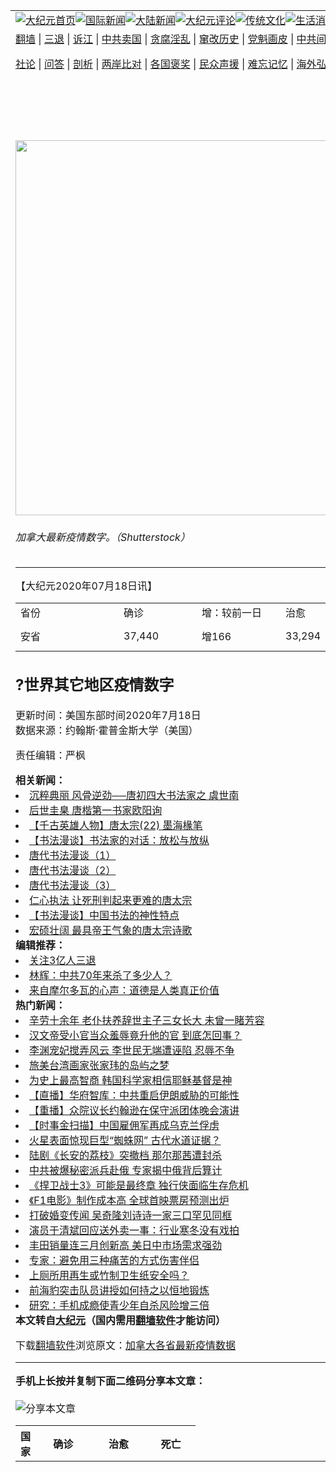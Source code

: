 <a name="1" id="1" target="_blank"></a><span id="1"></span>
<table align=center border="0"><tr><td colspan="2" VALIGN=TOP><a href="https://github.com/1992513/djy/blob/master/gb/nf1351518.md#1"><img src="https://raw.githubusercontent.com/1992513/www/master/t/djy/1.jpg" title="大纪元首页" alt="大纪元首页"></a><a href="https://github.com/1992513/djy/blob/master/gb/n24hr.md#1"><img src="https://raw.githubusercontent.com/1992513/www/master/t/djy/3.jpg" title="国际新闻" alt="国际新闻"></a><a href="https://github.com/1992513/djy/blob/master/gb/nsc413.md#1"><img src="https://raw.githubusercontent.com/1992513/www/master/t/djy/4.jpg" title="大陆新闻" alt="大陆新闻"></a><a href="https://github.com/1992513/djy/blob/master/gb/news392.md#1"><img src="https://raw.githubusercontent.com/1992513/www/master/t/djy/5.jpg" title="大纪元评论" alt="大纪元评论"></a><a href="https://github.com/1992513/djy/blob/master/gb/news2007.md#1"><img src="https://raw.githubusercontent.com/1992513/www/master/t/djy/6.jpg" title="传统文化" alt="传统文化"></a><a href="https://github.com/1992513/djy/blob/master/gb/news2008.md#1"><img src="https://raw.githubusercontent.com/1992513/www/master/t/djy/7.jpg" title="生活消费" alt="生活消费"></a><a href="https://github.com/1992513/djy/blob/master/gb/ncyule.md#1"><img src="https://raw.githubusercontent.com/1992513/www/master/t/djy/8.jpg" title="娱乐休闲" alt="娱乐休闲"></a><a href="https://github.com/1992513/djy/blob/master/gb/nsc1002.md#1"><img src="https://raw.githubusercontent.com/1992513/www/master/t/djy/9.jpg" title="健康" alt="健康"></a><a href="https://github.com/1992513/djy/blob/master/gb/nf6092.md#1"><img src="https://raw.githubusercontent.com/1992513/www/master/t/djy/10a.jpg" title="独家" alt="独家"></a><a href="https://github.com/1992513/djy/blob/master/gb/nf4514.md#1"><img src="https://raw.githubusercontent.com/1992513/www/master/t/djy/12a.jpg" title="头条要闻" alt="头条要闻"></a></td></tr>
<tr><td colspan="2" VALIGN=TOP><a target="_blank" href="https://github.com/1992513/www/blob/master/README.md?zsrh#1">翻墙</a> | <a target="_blank" href="https://github.com/1992513/djy/blob/master/gb/nf5657.md#1">三退</a> | <a target="_blank" href="https://github.com/1992513/djy/blob/master/gb/nf6124.md#1">诉江</a> | <a target="_blank" href="https://github.com/1992513/djy/blob/master/gb/nf1176117.md#1">中共卖国</a> | <a target="_blank" href="https://github.com/1992513/djy/blob/master/gb/nf5773.md#1">贪腐淫乱</a> | <a target="_blank" href="https://github.com/1992513/djy/blob/master/gb/nf1176115.md#1">窜改历史</a> | <a target="_blank" href="https://github.com/1992513/djy/blob/master/gb/nf1176107.md#1">党魁画皮</a> | <a target="_blank" href="https://github.com/1992513/djy/blob/master/gb/nf1320400.md#1">中共间谍</a> | <a target="_blank" href="https://github.com/1992513/djy/blob/master/gb/nf1176114.md#1">破坏传统</a> | <a target="_blank" href="https://github.com/1992513/ntdtv/blob/master/gb/prog447_1.md#1">恶贯满盈</a> | <a target="_blank" href="https://github.com/1992513/djy/blob/master/gb/ncid278.md#1">人权</a> | <a target="_blank" href="https://github.com/1992513/djy/blob/master/gb/nf1176111.md#1">迫害</a> | <a target="_blank" href="https://gitlab.com/szzdlab/mh-qikan/blob/master/README.md#1">期刊</a> | <a target="_blank" href="https://github.com/1992513/djy/blob/master/gb/nf5562.md#1">伪火</a></p><p><a target="_blank" href="https://github.com/1992513/djy/blob/master/gb/9p.md#1">社论</a> | <a target="_blank" href="https://github.com/1992513/djy/blob/master/gb/nf4378.md#1">问答</a> | <a target="_blank" href="https://github.com/1992513/djy/blob/master/gb/nf5792.md#1">剖析</a> | <a target="_blank" href="https://github.com/1992513/djy/blob/master/gb/nf5735.md#1">两岸比对</a> | <a target="_blank" href="https://github.com/1992513/djy/blob/master/gb/nf6119.md#1">各国褒奖</a> | <a target="_blank" href="https://github.com/1992513/djy/blob/master/gb/nf6120.md#1">民众声援</a> | <a target="_blank" href="https://github.com/1992513/djy/blob/master/gb/nf1188594.md#1">难忘记忆</a> | <a target="_blank" href="https://github.com/1992513/djy/blob/master/gb/nf3180.md#1">海外弘传</a> | <a target="_blank" href="https://github.com/1992513/djy/blob/master/gb/nf5410.md#1">万人上访</a> | <a target="_blank" href="https://github.com/1992513/www/blob/master/README.md?zsrh#1">平台首页</a> | <a target="_blank" href="https://github.com/1992513/djy/blob/master/gb/nf4386.md#1">支持</a> | <a target="_blank" href="https://github.com/1992513/djy/blob/master/gb/nf4389.md#1">真相</a> | <a target="_blank" href="https://github.com/1992513/djy/blob/master/gb/nf5790.md#1">圣缘</a> | <a target="_blank" href="https://github.com/1992513/djy/blob/master/gb/nf4786.md#1">神韵</a></td></tr>
<tr><td VALIGN=TOP width="626"><h2 align=center>加拿大各省最新疫情数据</h2>
<img width="600" src="https://i.epochtimes.com/assets/uploads/2020/05/22996835-1-600x400.jpg" />
<h6>加拿大最新疫情数字。（Shutterstock）
</h6>
<hr>
<p>【大纪元2020年07月18日讯】</p>
<div id="canada-data-summary">
<div class="top-data-container canada-total">
<div class="topdata-nbox">
<div class="sub-databox c1">
<table>
<tbody>
<tr>
<td width="149">省份</td>
<td width="109">确诊</td>
<td width="118">增：较前一日</td>
<td width="80">治愈</td>
<td width="79">死亡 +：增</td>
</tr>
<td width="149">安省</td>
<td width="109">37,440</td>
<td width="118">增166</td>
<td width="80">33,294</td>
<td width="79">2,748+2</td>
<td width="149">魁省</td>
<td width="109">57,300</td>
<td width="118">增158</td>
<td width="80">50,027</td>
<td width="79">5,654+7</td>
<td width="149">卑诗省</td>
<td width="109">3,198</td>
<td width="118"></td>
<td width="80">2,802</td>
<td width="79">189</td>
<td width="149">亚伯塔省</td>
<td width="109">9,219</td>
<td width="80">8,193</td>
<td width="79">167+2</td>
<td width="149">萨省</td>
<td width="109">941</td>
<td width="118">增5</td>
<td width="80">798</td>
<td width="79">15</td>
<td width="149">曼省</td>
<td width="109">337</td>
<td width="118">增1</td>
<td width="80">318</td>
<td width="79">7</td>
<td width="149">新斯科舍省</td>
<td width="109">1,067</td>
<td width="80">1,002</td>
<td width="79">63</td>
<td width="149">新布伦瑞克省</td>
<td width="109">168</td>
<td width="80">163</td>
<td width="79">2</td>
<td width="149">爱德华王子岛</td>
<td width="109">36</td>
<td width="80">27</td>
<td width="79">0</td>
<td width="149">纽芬兰拉布拉多</td>
<td width="109">262</td>
<td width="80">258</td>
<td width="79">3</td>
<td width="149">西北地区</td>
<td width="109">5</td>
<td width="80">5</td>
<td width="149">育空</td>
<td width="109">13</td>
<td width="80">11</td>
<td width="149">努纳武特</td>
<td width="109">0</td>
<td width="80">0</td>
<td width="149">其它（邮轮归国）</td>
<td width="80">13</td>
<td width="149">总数</td>
<td width="109">109,999</td>
<td width="118">增330</td>
<td width="80">96,911</td>
<td width="79">8,8448 +9</td>
</tbody>
</table>
</div>
<h2>?<span class="sub-date">世界其它地区疫情数字</span></h2>
<table class="table table-hover">
<thead>
<th scope="col">国家</th>
<th scope="col">确诊</th>
<th scope="col">治愈</th>
<th scope="col">死亡</th>
</thead>
<tbody data-role="body">
<th scope="row">美国</th>
<td>3812105</td>
<td>1759392</td>
<td>142644</td>
<th scope="row">巴西</th>
<td>2053174</td>
<td>1366775</td>
<td>78097</td>
<th scope="row">印度</th>
<td>1076747</td>
<td>678010</td>
<td>26828</td>
<th scope="row">俄罗斯</th>
<td>765437</td>
<td>546863</td>
<td>12247</td>
<th scope="row">南非</th>
<td>350879</td>
<td>182230</td>
<td>4948</td>
<th scope="row">秘鲁</th>
<td>345537</td>
<td>233982</td>
<td>12799</td>
<th scope="row">墨西哥</th>
<td>331298</td>
<td>208436</td>
<td>38310</td>
<th scope="row">智利</th>
<td>328846</td>
<td>299449</td>
<td>8445</td>
<th scope="row">西班牙</th>
<td>307335</td>
<td>196958</td>
<td>28420</td>
<th scope="row">英国</th>
<td>294066</td>
<td>1403</td>
<td>45273</td>
<th scope="row">伊朗</th>
<td>271606</td>
<td>235300</td>
<td>13979</td>
<th scope="row">巴基斯坦</th>
<td>261916</td>
<td>198509</td>
<td>5522</td>
<th scope="row">沙特阿拉伯</th>
<td>248416</td>
<td>194218</td>
<td>2447</td>
<th scope="row">意大利</th>
<td>243967</td>
<td>196483</td>
<td>35028</td>
<th scope="row">土耳其</th>
<td>218717</td>
<td>201013</td>
<td>5475</td>
<th scope="row">德国</th>
<td>202572</td>
<td>187500</td>
<td>9162</td>
<th scope="row">孟加拉国</th>
<td>202066</td>
<td>110098</td>
<td>2581</td>
<th scope="row">哥伦比亚</th>
<td>182140</td>
<td>80637</td>
<td>6288</td>
<th scope="row">法国</th>
<td>174674</td>
<td>79233</td>
<td>30152</td>
<th scope="row">阿根廷</th>
<td>119301</td>
<td>52607</td>
<td>2204</td>
<th scope="row">卡塔尔</th>
<td>106308</td>
<td>103023</td>
<td>154</td>
<th scope="row">伊拉克</th>
<td>90220</td>
<td>58492</td>
<td>3691</td>
<th scope="row">埃及</th>
<td>86474</td>
<td>27302</td>
<td>4188</td>
<th scope="row">印度尼西亚</th>
<td>84882</td>
<td>43268</td>
<td>4016</td>
<th scope="row">瑞典</th>
<td>77281</td>
<td>4971</td>
<td>5619</td>
<th scope="row">厄瓜多尔</th>
<td>72444</td>
<td>31404</td>
<td>5250</td>
<th scope="row">哈萨克斯坦</th>
<td>68703</td>
<td>40256</td>
<td>375</td>
<th scope="row">白俄罗斯</th>
<td>65953</td>
<td>57856</td>
<td>495</td>
<th scope="row">阿曼</th>
<td>65504</td>
<td>42772</td>
<td>308</td>
<th scope="row">菲律宾</th>
<td>65304</td>
<td>22067</td>
<td>1773</td>
<th scope="row">比利时</th>
<td>63499</td>
<td>17289</td>
<td>9800</td>
<th scope="row">科威特</th>
<td>58904</td>
<td>49020</td>
<td>407</td>
<th scope="row">乌克兰</th>
<td>58111</td>
<td>30525</td>
<td>1477</td>
<th scope="row">阿拉伯联合酋长国</th>
<td>56711</td>
<td>48917</td>
<td>338</td>
<th scope="row">玻利维亚</th>
<td>56102</td>
<td>17882</td>
<td>2049</td>
<th scope="row">荷兰</th>
<td>51581</td>
<td>322</td>
<td>6136</td>
<th scope="row">多米尼加</th>
<td>51519</td>
<td>24607</td>
<td>971</td>
<th scope="row">巴拿马</th>
<td>51408</td>
<td>26520</td>
<td>1038</td>
<th scope="row">以色列</th>
<td>49204</td>
<td>21302</td>
<td>400</td>
<th scope="row">葡萄牙</th>
<td>48390</td>
<td>33153</td>
<td>1684</td>
<th scope="row">新加坡</th>
<td>47655</td>
<td>43833</td>
<td>27</td>
<th scope="row">波兰</th>
<td>39746</td>
<td>29924</td>
<td>1618</td>
<th scope="row">罗马尼亚</th>
<td>36691</td>
<td>22488</td>
<td>2009</td>
<th scope="row">巴林</th>
<td>35473</td>
<td>31188</td>
<td>124</td>
<th scope="row">尼日利亚</th>
<td>35454</td>
<td>14633</td>
<td>772</td>
<th scope="row">阿富汗</th>
<td>35301</td>
<td>23273</td>
<td>1164</td>
<th scope="row">亚美尼亚</th>
<td>34462</td>
<td>23123</td>
<td>631</td>
<th scope="row">危地马拉</th>
<td>33809</td>
<td>4989</td>
<td>1443</td>
<th scope="row">瑞士</th>
<td>33492</td>
<td>29900</td>
<td>1969</td>
<th scope="row">洪都拉斯</th>
<td>31745</td>
<td>3565</td>
<td>857</td>
<th scope="row">阿塞拜疆</th>
<td>27133</td>
<td>18450</td>
<td>349</td>
<th scope="row">加纳</th>
<td>26572</td>
<td>22915</td>
<td>144</td>
<th scope="row">爱尔兰</th>
<td>25750</td>
<td>23364</td>
<td>1753</td>
<th scope="row">日本</th>
<td>24916</td>
<td>19366</td>
<td>986</td>
<th scope="row">阿尔及利亚</th>
<td>22549</td>
<td>15744</td>
<td>1068</td>
<th scope="row">摩尔多瓦</th>
<td>20794</td>
<td>14183</td>
<td>680</td>
<th scope="row">塞尔维亚</th>
<td>20498</td>
<td>14047</td>
<td>461</td>
<th scope="row">奥地利</th>
<td>19573</td>
<td>17501</td>
<td>711</td>
<th scope="row">尼泊尔</th>
<td>17502</td>
<td>11637</td>
<td>40</td>
<th scope="row">摩洛哥</th>
<td>17015</td>
<td>14620</td>
<td>269</td>
<th scope="row">喀麦隆</th>
<td>16157</td>
<td>13728</td>
<td>373</td>
<th scope="row">乌兹别克斯坦</th>
<td>16068</td>
<td>9003</td>
<td>83</td>
<th scope="row">科特迪瓦</th>
<td>13912</td>
<td>8000</td>
<td>91</td>
<th scope="row">捷克</th>
<td>13795</td>
<td>8725</td>
<td>358</td>
<th scope="row">韩国</th>
<td>13711</td>
<td>12519</td>
<td>294</td>
<th scope="row">丹麦</th>
<td>13173</td>
<td>12209</td>
<td>611</td>
<th scope="row">吉尔吉斯斯坦</th>
<td>13101</td>
<td>3821</td>
<td>173</td>
<th scope="row">肯尼亚</th>
<td>12750</td>
<td>4440</td>
<td>225</td>
<th scope="row">萨尔瓦多</th>
<td>11508</td>
<td>6560</td>
<td>324</td>
<th scope="row">澳大利亚</th>
<td>11441</td>
<td>8161</td>
<td>118</td>
<th scope="row">委内瑞拉</th>
<td>11191</td>
<td>3852</td>
<td>107</td>
<th scope="row">苏丹</th>
<td>10682</td>
<td>5637</td>
<td>673</td>
<th scope="row">哥斯达黎加</th>
<td>10551</td>
<td>2902</td>
<td>54</td>
<th scope="row">埃塞俄比亚</th>
<td>9147</td>
<td>2430</td>
<td>163</td>
<th scope="row">挪威</th>
<td>9028</td>
<td>8138</td>
<td>255</td>
<th scope="row">北马其顿</th>
<td>9026</td>
<td>4727</td>
<td>414</td>
<th scope="row">马来西亚</th>
<td>8764</td>
<td>8546</td>
<td>122</td>
<th scope="row">塞内加尔</th>
<td>8669</td>
<td>5859</td>
<th scope="row">保加利亚</th>
<td>8442</td>
<td>4033</td>
<td>297</td>
<th scope="row">刚果（金）</th>
<td>8324</td>
<td>4313</td>
<td>193</td>
<th scope="row">巴勒斯坦</th>
<td>8204</td>
<td>1596</td>
<td>59</td>
<th scope="row">波黑</th>
<td>3648</td>
<td>246</td>
<th scope="row">芬兰</th>
<td>7318</td>
<td>6880</td>
<td>328</td>
<th scope="row">海地</th>
<td>6975</td>
<td>3738</td>
<td>146</td>
<th scope="row">马达加斯加</th>
<td>6849</td>
<td>3339</td>
<td>55</td>
<th scope="row">塔吉克斯坦</th>
<td>6834</td>
<td>5529</td>
<td>57</td>
<th scope="row">法属圭亚那</th>
<td>6655</td>
<td>4272</td>
<td>37</td>
<th scope="row">几内亚</th>
<td>6430</td>
<td>5233</td>
<td>39</td>
<th scope="row">加蓬</th>
<td>6315</td>
<td>3865</td>
<td>46</td>
<th scope="row">毛里塔尼亚</th>
<td>5710</td>
<td>3153</td>
<td>151</td>
<th scope="row">卢森堡</th>
<td>5483</td>
<td>4333</td>
<td>111</td>
<th scope="row">吉布提</th>
<td>5003</td>
<td>4809</td>
<td>56</td>
<th scope="row">中非共和国</th>
<td>4485</td>
<td>1348</td>
<th scope="row">匈牙利</th>
<td>4315</td>
<td>3222</td>
<td>596</td>
<th scope="row">克罗地亚</th>
<td>4253</td>
<td>2929</td>
<td>120</td>
<th scope="row">阿尔巴尼亚</th>
<td>4008</td>
<td>2264</td>
<th scope="row">希腊</th>
<td>3983</td>
<td>1374</td>
<td>194</td>
<th scope="row">巴拉圭</th>
<td>3457</td>
<td>1481</td>
<td>28</td>
<th scope="row">泰国</th>
<td>3246</td>
<td>3096</td>
<td>58</td>
<th scope="row">尼加拉瓜</th>
<td>3147</td>
<td>2282</td>
<td>99</td>
<th scope="row">索马里</th>
<td>3106</td>
<td>1444</td>
<td>93</td>
<th scope="row">赤道几内亚</th>
<td>3071</td>
<td>842</td>
<td>51</td>
<th scope="row">赞比亚</th>
<td>2980</td>
<td>1462</td>
<th scope="row">马尔代夫</th>
<td>2930</td>
<td>2354</td>
<td>15</td>
<th scope="row">马拉维</th>
<td>2810</td>
<td>1111</td>
<th scope="row">马约特</th>
<td>2782</td>
<td>2591</td>
<th scope="row">黎巴嫩</th>
<td>2775</td>
<td>1485</td>
<th scope="row">斯里兰卡</th>
<td>2703</td>
<td>2023</td>
<td>11</td>
<th scope="row">刚果（布）</th>
<td>2633</td>
<td>626</td>
<td>49</td>
<th scope="row">马里</th>
<td>2472</td>
<td>1809</td>
<td>121</td>
<th scope="row">古巴</th>
<td>2445</td>
<td>2304</td>
<td>87</td>
<th scope="row">南苏丹</th>
<td>2191</td>
<td>1175</td>
<td>43</td>
<th scope="row">黑山</th>
<td>2072</td>
<td>378</td>
<td>30</td>
<th scope="row">爱沙尼亚</th>
<td>2021</td>
<td>1912</td>
<td>69</td>
<th scope="row">佛得角</th>
<td>2014</td>
<td>913</td>
<td>21</td>
<th scope="row">斯洛伐克</th>
<td>1976</td>
<td>1523</td>
<th scope="row">几内亚比绍</th>
<td>1949</td>
<td>803</td>
<td>26</td>
<th scope="row">斯洛文尼亚</th>
<td>1940</td>
<td>1568</td>
<th scope="row">冰岛</th>
<td>1922</td>
<td>1902</td>
<td>10</td>
<th scope="row">立陶宛</th>
<td>1915</td>
<td>1600</td>
<td>80</td>
<th scope="row">利比亚</th>
<td>1791</td>
<td>385</td>
<td>48</td>
<th scope="row">塞拉利昂</th>
<td>1688</td>
<td>1219</td>
<td>65</td>
<th scope="row">斯威士兰</th>
<td>1619</td>
<td>769</td>
<th scope="row">贝宁</th>
<td>1602</td>
<td>782</td>
<td>31</td>
<th scope="row">也门</th>
<td>1581</td>
<td>701</td>
<td>443</td>
<th scope="row">新西兰</th>
<td>1550</td>
<td>1506</td>
<td>22</td>
<th scope="row">卢旺达</th>
<td>811</td>
<td>4</td>
<th scope="row">莫桑比克</th>
<td>1435</td>
<td>408</td>
<th scope="row">津巴布韦</th>
<td>1420</td>
<td>438</td>
<td>24</td>
<th scope="row">突尼斯</th>
<td>1095</td>
<td>50</td>
<th scope="row">约旦</th>
<td>1214</td>
<td>1022</td>
<th scope="row">纳米比亚</th>
<td>1203</td>
<td>32</td>
<td>2</td>
<th scope="row">拉脱维亚</th>
<td>1189</td>
<th scope="row">尼日尔</th>
<td>1102</td>
<td>1013</td>
<th scope="row">利比里亚</th>
<td>1088</td>
<td>519</td>
<td>70</td>
<th scope="row">乌干达</th>
<td>1062</td>
<td>1023</td>
<td>0</td>
<th scope="row">布基纳法索</th>
<td>1047</td>
<td>887</td>
<td>53</td>
<th scope="row">乌拉圭</th>
<td>1037</td>
<td>917</td>
<th scope="row">塞浦路斯</th>
<td>845</td>
<td>19</td>
<th scope="row">格鲁吉亚</th>
<td>1018</td>
<td>895</td>
<th scope="row">苏里南</th>
<td>943</td>
<td>600</td>
<th scope="row">乍得</th>
<td>800</td>
<td>75</td>
<th scope="row">安道尔</th>
<td>880</td>
<td>52</td>
<th scope="row">牙买加</th>
<td>768</td>
<td>678</td>
<th scope="row">多哥</th>
<td>766</td>
<td>546</td>
<th scope="row">圣多美和普林西比</th>
<td>743</td>
<td>337</td>
<td>14</td>
<th scope="row">钻石公主号邮轮</th>
<td>712</td>
<td>651</td>
<td>13</td>
<th scope="row">圣马力诺</th>
<td>699</td>
<td>656</td>
<td>42</td>
<th scope="row">安哥拉</th>
<td>687</td>
<td>210</td>
<td>29</td>
<th scope="row">马耳他</th>
<td>675</td>
<td>662</td>
<td>9</td>
<th scope="row">留尼汪岛</th>
<td>624</td>
<td>472</td>
<td>3</td>
<th scope="row">海峡群岛</th>
<td>583</td>
<td>529</td>
<td>47</td>
<th scope="row">博茨瓦纳</th>
<td>522</td>
<td>1</td>
<th scope="row">坦桑尼亚</th>
<td>509</td>
<td>183</td>
<th scope="row">叙利亚</th>
<td>496</td>
<td>25</td>
<th scope="row">台湾</th>
<td>454</td>
<td>440</td>
<td>7</td>
<th scope="row">越南</th>
<td>382</td>
<td>356</td>
<th scope="row">莱索托</th>
<td>359</td>
<td>6</td>
<th scope="row">毛里求斯</th>
<td>343</td>
<td>331</td>
<th scope="row">缅甸</th>
<td>340</td>
<td>273</td>
<th scope="row">马恩岛</th>
<td>336</td>
<td>312</td>
<th scope="row">科摩罗</th>
<td>311</td>
<th scope="row">圭亚那合作共和国</th>
<td>320</td>
<td>156</td>
<th scope="row">布隆迪</th>
<td>310</td>
<td>207</td>
<th scope="row">蒙古国</th>
<td>287</td>
<td>211</td>
<th scope="row">马提尼克</th>
<td>262</td>
<td>98</td>
<th scope="row">厄立特里亚</th>
<td>251</td>
<td>155</td>
<th scope="row">开曼群岛</th>
<td>203</td>
<td>200</td>
<th scope="row">瓜德罗普</th>
<td>195</td>
<td>172</td>
<th scope="row">法罗群岛</th>
<td>188</td>
<th scope="row">直布罗陀</th>
<td>180</td>
<th scope="row">柬埔寨</th>
<td>171</td>
<td>133</td>
<th scope="row">百慕大</th>
<td>152</td>
<td>137</td>
<th scope="row">文莱</th>
<td>141</td>
<td>138</td>
<th scope="row">特立尼达和多巴哥</th>
<td>136</td>
<td>8</td>
<th scope="row">巴哈马</th>
<td>129</td>
<th scope="row">阿鲁巴</th>
<td>100</td>
<th scope="row">摩纳哥</th>
<td>109</td>
<th scope="row">塞舌尔</th>
<td>108</td>
<th scope="row">巴巴多斯</th>
<td>104</td>
<th scope="row">冈比亚</th>
<th scope="row">不丹</th>
<td>78</td>
<th scope="row">列支敦士登</th>
<td>86</td>
<td>81</td>
<th scope="row">圣马丁岛</th>
<td>79</td>
<td>63</td>
<th scope="row">安提瓜和巴布达</th>
<td>76</td>
<th scope="row">特克斯和凯科斯群岛</th>
<td>12</td>
<th scope="row">法属波利尼西亚</th>
<td>62</td>
<td>60</td>
<th scope="row">伯利兹</th>
<th scope="row">圣文森特和格林纳丁斯</th>
<td>35</td>
<th scope="row">库拉索</th>
<th scope="row">斐济</th>
<td>18</td>
<th scope="row">东帝汶</th>
<th scope="row">格林纳达</th>
<td>23</td>
<th scope="row">圣卢西亚</th>
<th scope="row">新喀里多尼亚</th>
<th scope="row">老挝</th>
<th scope="row">多米尼克</th>
<th scope="row">圣基茨和尼维斯</th>
<td>17</td>
<th scope="row">巴布亚新几内亚</th>
<td>16</td>
<th scope="row">福克兰群岛马尔维纳斯</th>
<th scope="row">格陵兰岛</th>
<th scope="row">蒙特塞拉特</th>
<th scope="row">梵蒂冈</th>
<th scope="row">英属维尔京群岛</th>
<th scope="row">圣巴泰勒米岛</th>
<th scope="row">圣皮埃尔</th>
<th scope="row">安圭拉</th>
<p>更新时间：美国东部时间2020年7月18日<br />
数据来源：约翰斯·霍普金斯大学（美国）</p>
<p>责任编辑：严枫</p>
<strong>相关新闻：</strong>
<li><a href="https://github.com/920513/djy/blob/master/gb/11/6/12/n3284139.md#1">沉粹典丽 风骨逆劲──唐初四大书法家之 虞世南</a></li>
<li><a href="https://github.com/920513/djy/blob/master/gb/11/10/7/n3394783.md#1">后世圭臬 唐楷第一书家欧阳询</a></li>
<li><a href="https://github.com/920513/djy/blob/master/gb/16/7/2/n8059920.md#1">【千古英雄人物】唐太宗(22) 墨海椽笔</a></li>
<li><a href="https://github.com/920513/djy/blob/master/gb/17/5/12/n9133922.md#1">【书法漫谈】书法家的对话：放松与放纵</a></li>
<li><a href="https://github.com/920513/djy/blob/master/gb/17/5/20/n9163925.md#1">唐代书法漫谈（1）</a></li>
<li><a href="https://github.com/920513/djy/blob/master/gb/17/5/20/n9163955.md#1">唐代书法漫谈（2）</a></li>
<li><a href="https://github.com/920513/djy/blob/master/gb/17/5/20/n9163956.md#1">唐代书法漫谈（3）</a></li>
<li><a href="https://github.com/920513/djy/blob/master/gb/19/1/16/n10979954.md#1">仁心执法 让死刑判起来更难的唐太宗</a></li>
<li><a href="https://github.com/920513/djy/blob/master/gb/22/1/16/n13507994.md#1">【书法漫谈】中国书法的神性特点</a></li>
<li><a href="https://github.com/920513/djy/blob/master/gb/23/6/29/n14025211.md#1">宏硕壮阔 最具帝王气象的唐太宗诗歌</a></li>
<strong>编辑推荐：</strong>
<li><a href="https://github.com/1992513/djy/blob/master/gb/18/5/10/n10381511.md?dfh#1" target="_blank">关注3亿人三退</a></li><li><a href="https://github.com/1992513/djy/blob/master/gb/19/9/25/n11546701.md#1" target="_blank">林辉：中共70年来杀了多少人？</a></li><li><a href="https://github.com/1992513/djy/blob/master/gb/19/8/31/n11490640.md#1" target="_blank">来自摩尔多瓦的心声：道德是人类真正价值</a></li>
<strong>热门新闻：</strong>
<li><a href="https://github.com/1992513/djy/blob/master/gb/25/6/15/n14531481.md#1">辛劳十余年 老仆扶养辞世主子三女长大 未曾一睹芳容</a></li>
<li><a href="https://github.com/1992513/djy/blob/master/gb/25/6/7/n14526567.md#1">汉文帝受小官当众羞辱竟升他的官 到底怎回事？</a></li>
<li><a href="https://github.com/1992513/djy/blob/master/gb/25/6/18/n14533725.md#1">李渊宠妃搅弄风云 李世民无端遭诬陷 忍辱不争</a></li>
<li><a href="https://github.com/1992513/djy/blob/master/gb/25/6/24/n14537972.md#1">旅美台湾画家张家玮的岛屿之梦</a></li>
<li><a href="https://github.com/1992513/djy/blob/master/gb/25/6/24/n14537377.md#1">为史上最高智商 韩国科学家相信耶稣基督是神</a></li>
<li><a href="https://github.com/1992513/djy/blob/master/gb/25/6/27/n14540264.md#1">【直播】华府智库：中共重启伊朗威胁的可能性</a></li>
<li><a href="https://github.com/1992513/djy/blob/master/gb/25/6/28/n14540705.md#1">【重播】众院议长约翰逊在保守派团体晚会演讲</a></li>
<li><a href="https://github.com/1992513/djy/blob/master/gb/25/6/28/n14541034.md#1">【时事金扫描】中国雇佣军再成乌克兰俘虏</a></li>
<li><a href="https://github.com/1992513/djy/blob/master/gb/25/6/27/n14539733.md#1">火星表面惊现巨型“蜘蛛网” 古代水道证据？</a></li>
<li><a href="https://github.com/1992513/djy/blob/master/gb/25/6/26/n14539554.md#1">陆剧《长安的荔枝》突撤档 那尔那茜遭封杀</a></li>
<li><a href="https://github.com/1992513/djy/blob/master/gb/25/6/26/n14539550.md#1">中共被爆秘密派兵赴俄 专家揭中俄背后算计</a></li>
<li><a href="https://github.com/1992513/djy/blob/master/gb/25/6/26/n14539257.md#1">《捍卫战士3》可能是最终章 独行侠面临生存危机</a></li>
<li><a href="https://github.com/1992513/djy/blob/master/gb/25/6/26/n14539072.md#1">《F1电影》制作成本高 全球首映票房预测出炉</a></li>
<li><a href="https://github.com/1992513/djy/blob/master/gb/25/6/26/n14539600.md#1">打破婚变传闻 吴奇隆刘诗诗一家三口罕见同框</a></li>
<li><a href="https://github.com/1992513/djy/blob/master/gb/25/6/27/n14540033.md#1">演员于清斌回应送外卖一事：行业寒冬没有戏拍</a></li>
<li><a href="https://github.com/1992513/djy/blob/master/gb/25/6/27/n14539794.md#1">丰田销量连三月创新高 美日中市场需求强劲</a></li>
<li><a href="https://github.com/1992513/djy/blob/master/gb/25/6/26/n14539087.md#1">专家：避免用三种痛苦的方式伤害伴侣</a></li>
<li><a href="https://github.com/1992513/djy/blob/master/gb/25/6/27/n14539961.md#1">上厕所用再生或竹制卫生纸安全吗？</a></li>
<li><a href="https://github.com/1992513/djy/blob/master/gb/25/6/22/n14536363.md#1">前海豹突击队员讲授如何持之以恒地锻炼</a></li>
<li><a href="https://github.com/1992513/djy/blob/master/gb/25/6/26/n14539089.md#1">研究：手机成瘾使青少年自杀风险增三倍</a></li>
<strong>本文转自<a href="https://www.epochtimes.com">大纪元</a>（国内需用<a href="https://github.com/1992513/www/blob/master/README.md#8">翻墙软件</a>才能访问）</strong><p>下载<a href="https://github.com/1992513/www/blob/master/README.md#8">翻墙软件</a>浏览原文：<a href="https://www.epochtimes.com/gb/20/5/20/n12122524.htm">加拿大各省最新疫情数据</a></p><hr>
<strong>手机上长按并复制下面二维码分享本文章：</strong><br><br><img src="https://quickchart.io/qr?size=256&text=https://github.com/1992513/djy/blob/master/gb/20/5/20/n12122524.md%231" title="分享本文章"></td><td VALIGN=TOP><a href="https://github.com/1992513/djy/blob/master/gb/16/1/21/n4622075.md?dfh#1" target="_blank"><img src="https://raw.githubusercontent.com/1992513/djy/master/gb/300/wei-f1.jpg" title="中共的伪火骗局"  alt="中共的伪火骗局"></a><br><a href="https://github.com/1992513/www/blob/master/README.md?dfh#9" target="_blank"><img src="https://raw.githubusercontent.com/1992513/djy/master/gb/300/yong-h.jpg" title="永恒的见证"  alt="永恒的见证"></a><br><a href="https://github.com/1992513/djy/blob/master/gb/13/9/29/n3974789.md?dfh#1" target="_blank"><img src="https://raw.githubusercontent.com/1992513/djy/master/gb/300/shang-lnz.jpg" title="善良女子被中共投男牢"  alt="善良女子被中共投男牢"></a><br><a href="https://github.com/1992513/djy/blob/master/gb/16/3/16/n4663449.md?dfh#1" target="_blank"><img src="https://raw.githubusercontent.com/1992513/djy/master/gb/300/huo-z3.jpg" title="警卫目击活摘器官"  alt="警卫目击活摘器官"></a><br><a href="https://github.com/1992513/djy/blob/master/gb/16/8/7/n8177641.md?dfh#1" target="_blank"><img src="https://raw.githubusercontent.com/1992513/djy/master/gb/300/huo-z4.jpg" title="证人描述活摘恐怖"  alt="证人描述活摘恐怖"></a><br><a href="https://github.com/1992513/djy/blob/master/gb/10/4/19/n2881569.md?dfh#1" target="_blank"><img src="https://raw.githubusercontent.com/1992513/djy/master/gb/300/huo-z1.jpg" title="揭开活摘器官黑幕"  alt="揭开活摘器官黑幕"></a><br><a href="https://github.com/1992513/djy/blob/master/gb/10/11/7/n3077476.md?dfh#1" target="_blank"><img src="https://raw.githubusercontent.com/1992513/djy/master/gb/300/ma-ks.jpg" title="马克思的成魔之路"  alt="马克思的成魔之路"></a><br><a href="https://github.com/1992513/djy/blob/master/gb/14/6/9/n4173977.md?dfh#1" target="_blank"><img src="https://raw.githubusercontent.com/1992513/djy/master/gb/300/chang-zs.jpg" title="藏字石 蕴天机"  alt="藏字石 蕴天机"></a><br><a href="https://github.com/1992513/djy/blob/master/gb/18/5/10/n10381511.md?dfh#1" target="_blank"><img src="https://raw.githubusercontent.com/1992513/djy/master/gb/300/st1.jpg" title="关注三亿人三退"  alt="关注三亿人三退"></a><br><a href="https://github.com/1992513/djy/blob/master/gb/18/3/21/n10237682.md?dfh#1" target="_blank"><img src="https://raw.githubusercontent.com/1992513/djy/master/gb/300/jie-t.jpg" title="解体中共复兴中华"  alt="解体中共复兴中华"></a><br><a href="https://github.com/1992513/djy/blob/master/gb/9/2/9/n2422991.md?dfh#1" target="_blank"><img src="https://raw.githubusercontent.com/1992513/djy/master/gb/300/gao-zs.jpg" title="中共迫害良心律师"  alt="中共迫害良心律师"></a><br><a href="https://github.com/1992513/djy/blob/master/gb/18/12/9/n10900044.md?dfh#1" target="_blank"><img src="https://raw.githubusercontent.com/1992513/djy/master/gb/300/sj1.jpg" title="三百多万人举报江泽民"  alt="三百多万人举报江泽民"></a><br><a href="https://github.com/1992513/djy/blob/master/gb/18/8/28/n10672014.md?dfh#1" target="_blank"><img src="https://raw.githubusercontent.com/1992513/djy/master/gb/300/sj2.jpg" title="这些官员为何起诉江泽民"  alt="这些官员为何起诉江泽民"></a><br><a href="https://github.com/1992513/djy/blob/master/gb/8/12/18/n2367165.md?dfh#1" target="_blank"><img src="https://raw.githubusercontent.com/1992513/djy/master/gb/300/liangan.jpg" title="海峡两岸的强烈对比"  alt="海峡两岸的强烈对比"></a><br><a href="https://github.com/1992513/djy/blob/master/gb/15/12/10/n4593139.md?dfh#1" target="_blank"><img src="https://raw.githubusercontent.com/1992513/djy/master/gb/300/jia-ndzl.jpg" title="加拿大总理的贺信"  alt="加拿大总理的贺信"></a><br><a href="https://github.com/1992513/djy/blob/master/gb/11/6/17/n3289382.md?dfh#1" target="_blank"><img src="https://raw.githubusercontent.com/1992513/djy/master/gb/300/xiao-wd.jpg" title="探寻真相兼听则明"  alt="探寻真相兼听则明"></a><br><a href="https://github.com/1992513/djy/blob/master/gb/18/10/27/n10812623.md?dfh#1" target="_blank"><img src="https://raw.githubusercontent.com/1992513/djy/master/gb/300/yindu.jpg" title="印度媒体报道东方"  alt="印度媒体报道东方"></a><br><a href="https://github.com/1992513/djy/blob/master/gb/18/6/9/n10469652.md?dfh#1" target="_blank"><img src="https://raw.githubusercontent.com/1992513/djy/master/gb/300/xie-j.jpg" title="不一样的海外校园"  alt="不一样的海外校园"></a><br><a href="https://github.com/1992513/djy/blob/master/gb/7/4/5/n1669415.md?dfh#1" target="_blank"><img src="https://raw.githubusercontent.com/1992513/djy/master/gb/300/li-up.jpg" title="从大师到徒弟的传奇"  alt="从大师到徒弟的传奇"></a><br><a href="https://github.com/1992513/djy/blob/master/gb/17/5/26/n9191512.md?dfh#1" target="_blank"><img src="https://raw.githubusercontent.com/1992513/djy/master/gb/300/zfl2.jpg" title="亿万人与东方一本奇书"  alt="亿万人与东方一本奇书"></a><br><a href="https://github.com/1992513/djy/blob/master/gb/13/11/27/n4020290.md?dfh#1" target="_blank"><img src="https://raw.githubusercontent.com/1992513/djy/master/gb/300/zhen-h.jpg" title="大陆见不到的震撼场面"  alt="大陆见不到的震撼场面"></a><br><a href="https://github.com/1992513/djy/blob/master/gb/15/7/17/n4482910.md?dfh#1" target="_blank"><img src="https://raw.githubusercontent.com/1992513/djy/master/gb/300/dalu-sk.jpg" title="人心向善 大陆当初盛况"  alt="人心向善 大陆当初盛况"></a><br><a href="https://github.com/1992513/djy/blob/master/gb/19/1/5/n10955468.md?dfh#1" target="_blank"><img src="https://raw.githubusercontent.com/1992513/djy/master/gb/300/zfl1.jpg" title="追寻真理 这书讲什么"  alt="追寻真理 这书讲什么"></a><br><a href="https://github.com/1992513/www/blob/master/README.md?dfh#1" target="_blank"><img src="https://raw.githubusercontent.com/1992513/djy/master/gb/300/fq1.jpg" title="下载免费翻墙软件"  alt="下载免费翻墙软件"></a><br></td></tr></table>
